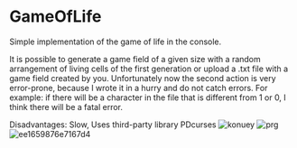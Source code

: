 # GameOfLife
Simple implementation of the game of life in the console. 

It is possible to generate a game field of a given size with a random arrangement of living cells of the first generation or upload a .txt file with a game field created by you. Unfortunately now the second action is very error-prone, because I wrote it in a hurry and do not catch errors. For example: if there will be a character in the file that is different from 1 or 0, I think there will be a fatal error. 

Disadvantages: 
  Slow, 
  Uses third-party library PDcurses
![konuey](https://user-images.githubusercontent.com/90399477/224743732-cc8deb14-bfe1-4cf8-89a1-421962c29c60.gif)
![prg](https://user-images.githubusercontent.com/90399477/224743482-7ad24340-1c5b-447a-8ee8-5888365fccad.gif)
![ee1659876e7167d4](https://user-images.githubusercontent.com/90399477/224743515-18069eee-7771-4493-98a4-2dcbafc45379.gif)
